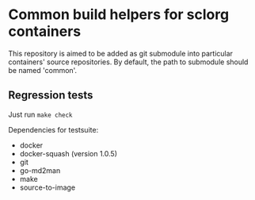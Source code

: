 Common build helpers for sclorg containers
==========================================

This repository is aimed to be added as git submodule into particular
containers' source repositories.  By default, the path to submodule should be
named 'common'.

Regression tests
----------------

Just run `make check`

Dependencies for testsuite:

- docker
- docker-squash (version 1.0.5)
- git
- go-md2man
- make
- source-to-image
